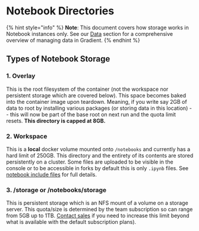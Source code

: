 # Notebook Directories

{% hint style="info" %}
**Note**: This document covers how storage works in Notebook instances only. See our [Data](../../../data/storage/) section for a comprehensive overview of managing data in Gradient.
{% endhint %}

## Types of Notebook Storage

### 1. Overlay

This is the root filesystem of the container \(not the workspace nor persistent storage which are covered below\). This space becomes baked into the container image upon teardown. Meaning, if you write say 2GB of data to root by installing various packages \(or storing data in this location\) -- this will now be part of the base root on next run and the quota limit resets. **This directory is capped at 8GB.**

### 2. Workspace

This is a **local** docker volume mounted onto `/notebooks` and currently has a hard limit of 250GB. This directory and the entirety of its contents are stored persistently on a cluster. Some files are uploaded to be visible in the console or to be accessible in forks by default this is only `.ipynb` files. See [notebook include files](https://github.com/Paperspace/Docs/tree/9f5869e1aef4b75067075530e65c9764279782bf/notebook-include.md) for full details.

### 3. /storage or /notebooks/storage

This is persistent storage which is an NFS mount of a volume on a storage server. This quota/size is determined by the team subscription so can range from 5GB up to 1TB. [Contact sales](https://info.paperspace.com/contact-sales) if you need to increase this limit beyond what is available with the default subscription plans\).

